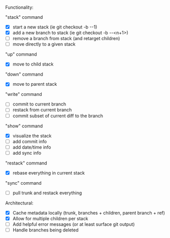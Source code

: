 Functionality:

"stack" command
- [x] start a new stack (ie git checkout -b <branch>-<stack>-1)
- [x] add a new branch to stack (ie git checkout -b <branch>-<stack>-<n+1>)
- [ ] remove a branch from stack (and retarget children)
- [ ] move directly to a given stack

"up" command
- [x] move to child stack

"down" command
- [x] move to parent stack

"write" command
- [ ] commit to current branch
- [ ] restack from current branch 
- [ ] commit subset of current diff to the branch

"show" command
- [x] visualize the stack
- [ ] add commit info
- [ ] add date/time info
- [ ] add sync info

"restack" command
- [x] rebase everything in current stack

"sync" command
- [ ] pull trunk and restack everything

Architectural:
- [x] Cache metadata locally (trunk, branches + children, parent branch + ref)
- [x] Allow for multiple children per stack
- [ ] Add helpful error messages (or at least surface git output)
- [ ] Handle branches being deleted
